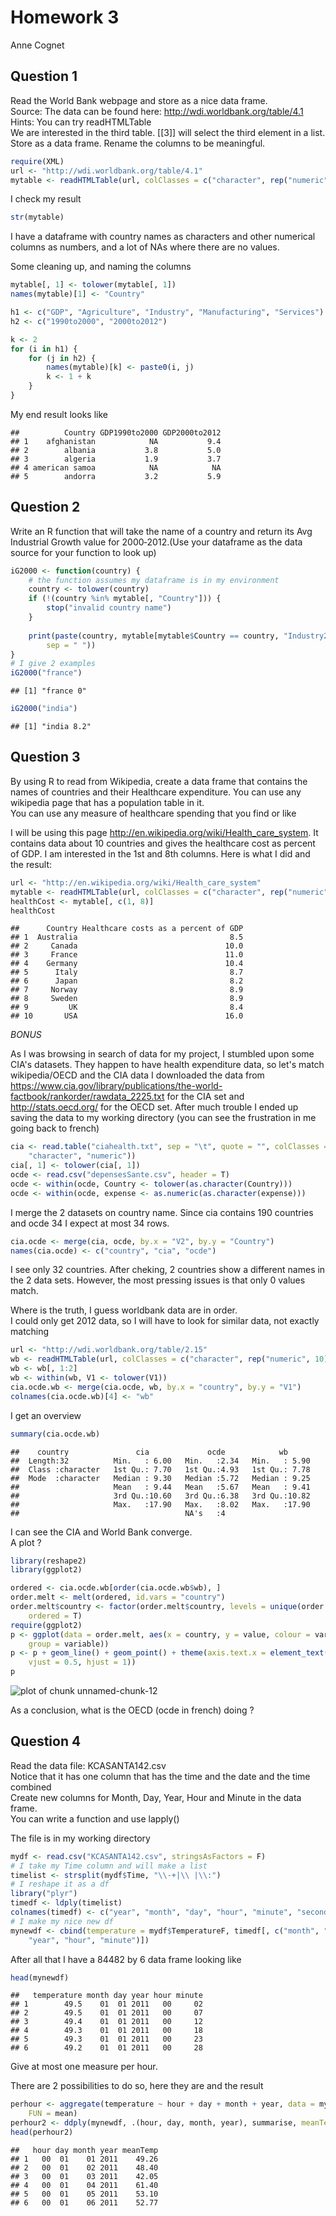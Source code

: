 Homework 3
========================================================
Anne Cognet

Question 1
----------------
Read  the  World  Bank  webpage  and  store  as  a  nice  data  frame.  
Source:  The  data  can  be  found  here: http://wdi.worldbank.org/table/4.1  
Hints:  You  can  try  readHTMLTable  
We  are  interested  in  the  third  table. [[3]]  will  select  the  third  element  in  a list.  Store  as  a  data  frame.  Rename  the  columns  to  be  meaningful. 


```r
require(XML)
url <- "http://wdi.worldbank.org/table/4.1"
mytable <- readHTMLTable(url, colClasses = c("character", rep("numeric", 10)))[[3]]
```

I check my result

```r
str(mytable)
```

I have a dataframe with country names as characters and other numerical columns as numbers, and a lot of NAs where there are no values.

Some cleaning up, and naming the columns

```r
mytable[, 1] <- tolower(mytable[, 1])
names(mytable)[1] <- "Country"

h1 <- c("GDP", "Agriculture", "Industry", "Manufacturing", "Services")
h2 <- c("1990to2000", "2000to2012")

k <- 2
for (i in h1) {
    for (j in h2) {
        names(mytable)[k] <- paste0(i, j)
        k <- 1 + k
    }
}
```

My end result looks like

```
##          Country GDP1990to2000 GDP2000to2012
## 1    afghanistan            NA           9.4
## 2        albania           3.8           5.0
## 3        algeria           1.9           3.7
## 4 american samoa            NA            NA
## 5        andorra           3.2           5.9
```


Question 2
-----------
Write  an  R  function  that  will  take  the name of  a  country  and  return  its  Avg Industrial  Growth  value for 2000‐2012.(Use your dataframe as the data source for your function to look up)


```r
iG2000 <- function(country) {
    # the function assumes my dataframe is in my environment
    country <- tolower(country)
    if (!(country %in% mytable[, "Country"])) {
        stop("invalid country name")
    }
    
    print(paste(country, mytable[mytable$Country == country, "Industry2000to2012"], 
        sep = " "))
}
# I give 2 examples
iG2000("france")
```

```
## [1] "france 0"
```

```r
iG2000("india")
```

```
## [1] "india 8.2"
```


Question 3
----------------
By  using  R  to  read  from Wikipedia,  create  a  data  frame  that  contains the names  of  countries and  their Healthcare  expenditure.  You  can  use  any wikipedia page  that  has  a  population  table  in  it.  
You  can  use any measure  of  healthcare  spending  that  you  find or  like

I will be using this page http://en.wikipedia.org/wiki/Health_care_system. It contains data about 10 countries and gives the healthcare cost as percent of GDP. I am interested in the 1st and 8th columns.
Here is what I did and the result:

```r
url <- "http://en.wikipedia.org/wiki/Health_care_system"
mytable <- readHTMLTable(url, colClasses = c("character", rep("numeric", 9)))[[1]]
healthCost <- mytable[, c(1, 8)]
healthCost
```

```
##      Country Healthcare costs as a percent of GDP
## 1  Australia                                  8.5
## 2     Canada                                 10.0
## 3     France                                 11.0
## 4    Germany                                 10.4
## 5      Italy                                  8.7
## 6      Japan                                  8.2
## 7     Norway                                  8.9
## 8     Sweden                                  8.9
## 9         UK                                  8.4
## 10       USA                                 16.0
```



*_BONUS_*  

As I was browsing in search of data for my project, I stumbled upon some CIA's datasets.
They happen to have health expenditure data, so let's match wikipedia/OECD and the CIA data 
I downloaded the data from https://www.cia.gov/library/publications/the-world-factbook/rankorder/rawdata_2225.txt for the CIA set and http://stats.oecd.org/ for the OECD set.
After much trouble I ended up saving the data to my working directory (you can see the frustration in me going back to french)

```r
cia <- read.table("ciahealth.txt", sep = "\t", quote = "", colClasses = c("NULL", 
    "character", "numeric"))
cia[, 1] <- tolower(cia[, 1])
ocde <- read.csv("depensesSante.csv", header = T)
ocde <- within(ocde, Country <- tolower(as.character(Country)))
ocde <- within(ocde, expense <- as.numeric(as.character(expense)))
```

I merge the 2 datasets on country name. Since cia contains 190 countries and ocde 34 I expect at most 34 rows.

```r
cia.ocde <- merge(cia, ocde, by.x = "V2", by.y = "Country")
names(cia.ocde) <- c("country", "cia", "ocde")
```

I see only 32 countries.
After cheking, 2 countries show a different names in the 2 data sets.
However, the most pressing issues is that only 0 values match.

Where is the truth, I guess worldbank data are in order.  
I could only get 2012 data, so I will have to look for similar data, not exactly matching

```r
url <- "http://wdi.worldbank.org/table/2.15"
wb <- readHTMLTable(url, colClasses = c("character", rep("numeric", 10)), which = 3)
wb <- wb[, 1:2]
wb <- within(wb, V1 <- tolower(V1))
cia.ocde.wb <- merge(cia.ocde, wb, by.x = "country", by.y = "V1")
colnames(cia.ocde.wb)[4] <- "wb"
```

I get an overview

```r
summary(cia.ocde.wb)
```

```
##    country               cia             ocde            wb       
##  Length:32          Min.   : 6.00   Min.   :2.34   Min.   : 5.90  
##  Class :character   1st Qu.: 7.70   1st Qu.:4.93   1st Qu.: 7.78  
##  Mode  :character   Median : 9.30   Median :5.72   Median : 9.25  
##                     Mean   : 9.44   Mean   :5.67   Mean   : 9.41  
##                     3rd Qu.:10.60   3rd Qu.:6.38   3rd Qu.:10.82  
##                     Max.   :17.90   Max.   :8.02   Max.   :17.90  
##                                     NA's   :4
```

I can see the CIA and World Bank converge.  
A plot ?

```r
library(reshape2)
library(ggplot2)
```



```r
ordered <- cia.ocde.wb[order(cia.ocde.wb$wb), ]
order.melt <- melt(ordered, id.vars = "country")
order.melt$country <- factor(order.melt$country, levels = unique(order.melt$country), 
    ordered = T)
require(ggplot2)
p <- ggplot(data = order.melt, aes(x = country, y = value, colour = variable, 
    group = variable))
p <- p + geom_line() + geom_point() + theme(axis.text.x = element_text(angle = 90, 
    vjust = 0.5, hjust = 1))
p
```

![plot of chunk unnamed-chunk-12](figure/unnamed-chunk-12.png) 

As a conclusion, what is the OECD (ocde in french) doing ?

Question 4
------------
Read the data file: KCASANTA142.csv  
Notice	that it	has	one	column	that	has	the	time and	the	date	and	the	time combined	
Create	new	columns	for	Month,	Day,	Year,	Hour	and	Minute	in	the	data	frame.	
You	can	write	a	function	and	use	lapply()	

The file is in my working directory

```r
mydf <- read.csv("KCASANTA142.csv", stringsAsFactors = F)
# I take my Time column and will make a list
timelist <- strsplit(mydf$Time, "\\-+|\\ |\\:")
# I reshape it as a df
library("plyr")
timedf <- ldply(timelist)
colnames(timedf) <- c("year", "month", "day", "hour", "minute", "second")
# I make my nice new df
mynewdf <- cbind(temperature = mydf$TemperatureF, timedf[, c("month", "day", 
    "year", "hour", "minute")])
```

After all that I have a 84482 by 6 data frame looking like

```r
head(mynewdf)
```

```
##   temperature month day year hour minute
## 1        49.5    01  01 2011   00     02
## 2        49.5    01  01 2011   00     07
## 3        49.4    01  01 2011   00     12
## 4        49.3    01  01 2011   00     18
## 5        49.3    01  01 2011   00     23
## 6        49.2    01  01 2011   00     28
```


Give at most one measure per hour.

There are 2 possibilities to do so, here they are and the result

```r
perhour <- aggregate(temperature ~ hour + day + month + year, data = mynewdf, 
    FUN = mean)
perhour2 <- ddply(mynewdf, .(hour, day, month, year), summarise, meanTemp = mean(temperature))
head(perhour2)
```

```
##   hour day month year meanTemp
## 1   00  01    01 2011    49.26
## 2   00  01    02 2011    48.40
## 3   00  01    03 2011    42.05
## 4   00  01    04 2011    61.40
## 5   00  01    05 2011    53.10
## 6   00  01    06 2011    52.77
```

